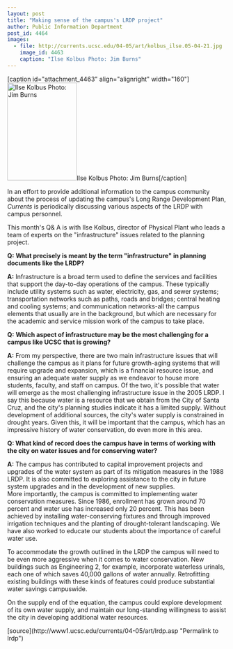 ```yaml
---
layout: post
title: "Making sense of the campus's LRDP project"
author: Public Information Department
post_id: 4464
images:
  - file: http://currents.ucsc.edu/04-05/art/kolbus_ilse.05-04-21.jpg
    image_id: 4463
    caption: "Ilse Kolbus Photo: Jim Burns"
---
```


[caption id="attachment_4463" align="alignright" width="160"]<a href="http://localhost/mysite/wp-content/uploads/2005/04/kolbus_ilse.05-04-21.jpg"><img class="size-full wp-image-4463" src="http://localhost/mysite/wp-content/uploads/2005/04/kolbus_ilse.05-04-21.jpg" alt="Ilse Kolbus Photo: Jim Burns" width="160" height="224" /></a>Ilse Kolbus Photo: Jim Burns[/caption]
<a name="content" id="content"></a>
<p>
  In an effort to provide additional information to the campus community about the process of updating the campus's Long Range Development Plan, <i>Currents</i> is periodically discussing various aspects of the LRDP with campus personnel.
</p>
<p>
  This month's Q&amp; A is with Ilse Kolbus, director of Physical Plant who leads a team of experts on the "infrastructure" issues related to the planning project.<br>
</p>
<p>
  <b>Q:</b> <b>What precisely is meant by the term "infrastructure" in planning documents like the LRDP?</b><br>
</p>
<p>
  <b>A:</b> Infrastructure is a broad term used to define the services and facilities that support the day-to-day operations of the campus. These typically include utility systems such as water, electricity, gas, and sewer systems; transportation networks such as paths, roads and bridges; central heating and cooling systems; and communication networks-all the campus elements that usually are in the background, but which are necessary for the academic and service mission work of the campus to take place.<br>
</p>
<p>
  <b>Q:</b> <b>Which aspect of infrastructure may be the most challenging for a campus like UCSC that is growing?</b><br>
</p>
<p>
  <b>A:</b> From my perspective, there are two main infrastructure issues that will challenge the campus as it plans for future growth-aging systems that will require upgrade and expansion, which is a financial resource issue, and ensuring an adequate water supply as we endeavor to house more students, faculty, and staff on campus. Of the two, it's possible that water will emerge as the most challenging infrastructure issue in the 2005 LRDP. I say this because water is a resource that we obtain from the City of Santa Cruz, and the city's planning studies indicate it has a limited supply. Without development of additional sources, the city's water supply is constrained in drought years. Given this, it will be important that the campus, which has an impressive history of water conservation, do even more in this area.<br>
</p>
<p>
  <b>Q: What kind of record does the campus have in terms of working with the city on water issues and for conserving water?</b><br>
</p>
<p>
  <b>A:</b> The campus has contributed to capital improvement projects and upgrades of the water system as part of its mitigation measures in the 1988 LRDP. It is also committed to exploring assistance to the city in future system upgrades and in the development of new supplies.<br>
  More importantly, the campus is committed to implementing water conservation measures. Since 1986, enrollment has grown around 70 percent and water use has increased only 20 percent. This has been achieved by installing water-conserving fixtures and through improved irrigation techniques and the planting of drought-tolerant landscaping. We have also worked to educate our students about the importance of careful water use.<br>
</p>
<p>
  To accommodate the growth outlined in the LRDP the campus will need to be even more aggressive when it comes to water conservation. New buildings such as Engineering 2, for example, incorporate waterless urinals, each one of which saves 40,000 gallons of water annually. Retrofitting existing buildings with these kinds of features could produce substantial water savings campuswide.<br>
</p>
<p>
  On the supply end of the equation, the campus could explore development of its own water supply, and maintain our long-standing willingness to assist the city in developing additional water resources.<br>
</p>
[source](http://www1.ucsc.edu/currents/04-05/art/lrdp.asp "Permalink to lrdp")
